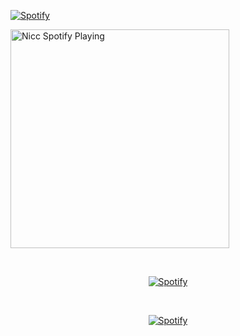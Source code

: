 [![Spotify](https://spotifynicc.vercel.app/api/spotify)](https://open.spotify.com/user/NicolasLaR)



[<img src="https://spotifynicc.vercel.app/api/spotify" alt="Nicc Spotify Playing" width="350" />](https://open.spotify.com/user/31xr6mapjgtvmiwlrptm4cajadla)


&nbsp;<div align="center">
  [![Spotify](https://spotifynicc-n7tralhas-projects.vercel.app/api/spotify?background_color=0d1117&border_color=ffffff)](https://open.spotify.com/user/Richardd)

&nbsp;<div align="center">
  [![Spotify](https://novatorem.vercel.app/api/spotify?background_color=0d1117&border_color=ffffff)](https://open.spotify.com/user/omnitenebris)
</div>
